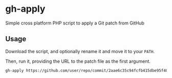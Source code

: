# gh-apply

Simple cross platform PHP script to apply a Git patch from GitHub

## Usage

Download the script, and optionally rename it and move it to your `PATH`.

Then, run it, providing the URL to the patch file as the first argument.

```bash
gh-apply https://github.com/user/repo/commit/2aae6c35c94fcfb415dbe95f408b9ce91ee846ed
```
